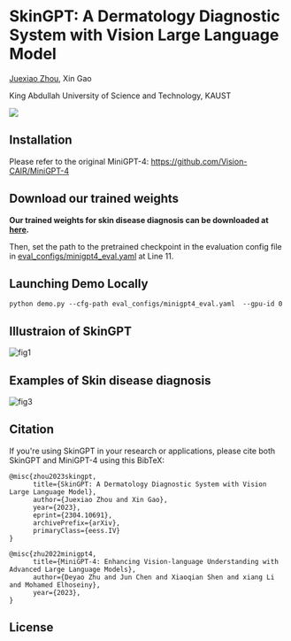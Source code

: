 # SkinGPT: A Dermatology Diagnostic System with Vision Large Language Model

[Juexiao Zhou](https://www.joshuachou.ink/), Xin Gao

King Abdullah University of Science and Technology, KAUST

<a href='SkinGPT_v1.pdf'><img src='https://img.shields.io/badge/Paper-PDF-red'></a>



## Installation

Please refer to the original MiniGPT-4: https://github.com/Vision-CAIR/MiniGPT-4



## Download our trained weights

**Our trained weights for skin disease diagnosis can be downloaded at [here](https://drive.google.com/file/d/1PGBMBioipGxN5yfX6Okx4BGyPBm1prAF/view?usp=sharing).**

Then, set the path to the pretrained checkpoint in the evaluation config file in [eval_configs/minigpt4_eval.yaml](https://github.com/Vision-CAIR/MiniGPT-4/blob/main/eval_configs/minigpt4_eval.yaml#L10) at Line 11.



## Launching Demo Locally

```
python demo.py --cfg-path eval_configs/minigpt4_eval.yaml  --gpu-id 0
```



## Illustraion of SkinGPT

![fig1](https://cdn.jsdelivr.net/gh/JoshuaChou2018/oss@main/uPic/fig1.C3gk9r.png)

## Examples of Skin disease diagnosis

![fig3](https://cdn.jsdelivr.net/gh/JoshuaChou2018/oss@main/uPic/fig3.PRlcFl.png)



## Citation

If you're using SkinGPT in your research or applications, please cite both SkinGPT and MiniGPT-4 using this BibTeX:

```
@misc{zhou2023skingpt,
      title={SkinGPT: A Dermatology Diagnostic System with Vision Large Language Model}, 
      author={Juexiao Zhou and Xin Gao},
      year={2023},
      eprint={2304.10691},
      archivePrefix={arXiv},
      primaryClass={eess.IV}
}
```

```
@misc{zhu2022minigpt4,
      title={MiniGPT-4: Enhancing Vision-language Understanding with Advanced Large Language Models}, 
      author={Deyao Zhu and Jun Chen and Xiaoqian Shen and xiang Li and Mohamed Elhoseiny},
      year={2023},
}
```

## License

